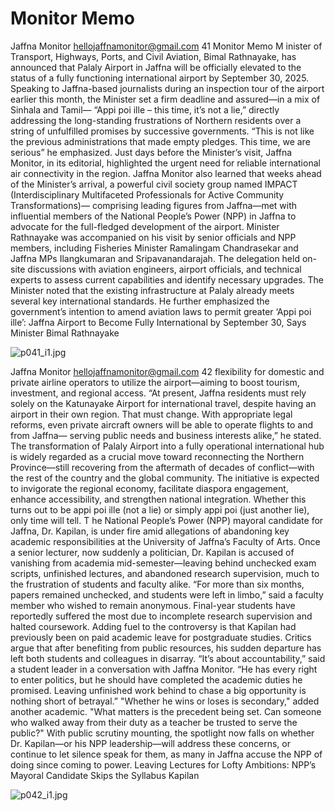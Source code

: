 # Monitor Memo

Jaffna Monitor
hellojaffnamonitor@gmail.com
41
Monitor Memo
M
inister of Transport, Highways, Ports, 
and Civil Aviation, Bimal Rathnayake, 
has announced that Palaly Airport in Jaffna 
will be officially elevated to the status of a 
fully functioning international airport by 
September 30, 2025.
Speaking to Jaffna-based journalists during 
an inspection tour of the airport earlier this 
month, the Minister set a firm deadline and 
assured—in a mix of Sinhala and Tamil—
“Appi poi ille – this time, it’s not a lie,” directly 
addressing the long-standing frustrations of 
Northern residents over a string of unfulfilled 
promises by successive governments.
“This is not like the previous administrations 
that made empty pledges. This time, we are 
serious” he emphasized.
Just days before the Minister’s visit, Jaffna 
Monitor, in its editorial, highlighted the urgent 
need for reliable international air connectivity 
in the region. Jaffna Monitor also learned 
that weeks ahead of the Minister’s arrival, a 
powerful civil society group named IMPACT 
(Interdisciplinary Multifaceted Professionals 
for Active Community Transformations)—
comprising leading figures from Jaffna—met 
with influential members of the National 
People’s Power (NPP) in Jaffna to advocate for 
the full-fledged development of the airport.
Minister Rathnayake was accompanied on 
his visit by senior officials and NPP members, 
including Fisheries Minister Ramalingam 
Chandrasekar and Jaffna MPs Ilangkumaran 
and Sripavanandarajah. The delegation held 
on-site discussions with aviation engineers, 
airport officials, and technical experts to assess 
current capabilities and identify necessary 
upgrades.
The Minister noted that the existing 
infrastructure at Palaly already meets several 
key international standards. He further 
emphasized the government’s intention 
to amend aviation laws to permit greater 
‘Appi poi ille’:
Jaffna Airport to Become 
Fully International by 
September 30, Says 
Minister Bimal Rathnayake

![p041_i1.jpg](images_out/007_monitor_memo/p041_i1.jpg)

Jaffna Monitor
hellojaffnamonitor@gmail.com
42
flexibility for domestic and private airline 
operators to utilize the airport—aiming to 
boost tourism, investment, and regional 
access.
“At present, Jaffna residents must rely solely 
on the Katunayake Airport for international 
travel, despite having an airport in their own 
region. That must change. With appropriate 
legal reforms, even private aircraft owners will 
be able to operate flights to and from Jaffna—
serving public needs and business interests 
alike,” he stated.
The transformation of Palaly Airport into 
a fully operational international hub is 
widely regarded as a crucial move toward 
reconnecting the Northern Province—still 
recovering from the aftermath of decades of 
conflict—with the rest of the country and the 
global community. The initiative is expected 
to invigorate the regional economy, facilitate 
diaspora engagement, enhance accessibility, 
and strengthen national integration.
Whether this turns out to be appi poi ille (not 
a lie) or simply appi poi (just another lie), only 
time will tell.
T
he National People’s Power 
(NPP) mayoral candidate for 
Jaffna, Dr. Kapilan, is under fire 
amid allegations of abandoning 
key academic responsibilities at the 
University of Jaffna’s Faculty of Arts.
Once a senior lecturer, now 
suddenly a politician, Dr. Kapilan 
is accused of vanishing from 
academia mid-semester—leaving 
behind unchecked exam scripts, unfinished 
lectures, and abandoned research supervision, 
much to the frustration of students and faculty 
alike.
“For more than six months, papers remained 
unchecked, and students were left in limbo,” 
said a faculty member who wished to remain 
anonymous. Final-year students have 
reportedly suffered the most due to incomplete 
research supervision and halted coursework.
Adding fuel to the controversy is that Kapilan 
had previously been on paid academic leave 
for postgraduate studies. Critics argue that 
after benefiting from public 
resources, his sudden departure has 
left both students and colleagues in 
disarray.
“It’s about accountability,” said a 
student leader in a conversation 
with Jaffna Monitor. “He has every 
right to enter politics, but he should 
have completed the academic duties 
he promised. Leaving unfinished 
work behind to chase a big opportunity is 
nothing short of betrayal.”
"Whether he wins or loses is secondary," 
added another academic. "What matters is the 
precedent being set. Can someone who walked 
away from their duty as a teacher be trusted to 
serve the public?"
With public scrutiny mounting, the spotlight 
now falls on whether Dr. Kapilan—or his 
NPP leadership—will address these concerns, 
or continue to let silence speak for them, as 
many in Jaffna accuse the NPP of doing since 
coming to power.
Leaving Lectures for Lofty Ambitions: NPP’s 
Mayoral Candidate Skips the Syllabus
Kapilan

![p042_i1.jpg](images_out/007_monitor_memo/p042_i1.jpg)

